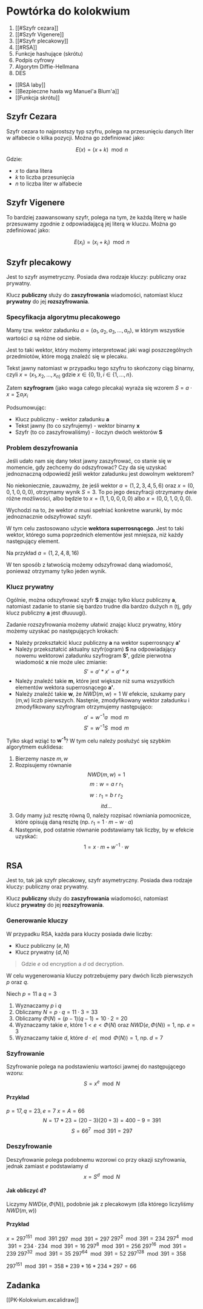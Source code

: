 # Powtórka do kolokwium
1. [[#Szyfr cezara]]
2. [[#Szyfr Vigenere]]
3. [[#Szyfr plecakowy]]
4. [[#RSA]]
5. Funkcje hashujące (skrótu)
6. Podpis cyfrowy
7. Algorytm Diffie-Hellmana
8. DES

- [[RSA laby]]
- [[Bezpieczne hasła wg Manuel'a Blum'a]]
- [[Funkcja skrótu]]

## Szyfr Cezara
Szyfr cezara to najprostszy typ szyfru, polega na przesunięciu danych liter w alfabecie o kilka pozycji. Można go zdefiniować jako:

$$E(x)=(x+k)\mod n$$
Gdzie:
- $x$ to dana litera
- $k$ to liczba przesunięcia
- $n$ to liczba liter w alfabecie

## Szyfr Vigenere
To bardziej zaawansowany szyfr, polega na tym, że każdą literę w haśle przesuwamy zgodnie z odpowiadającą jej literą w kluczu. Można go zdefiniować jako:

$$E(x_i)=(x_i+k_i)\mod n$$

## Szyfr plecakowy
Jest to szyfr asymetryczny. Posiada dwa rodzaje kluczy: publiczny oraz prywatny.

Klucz **publiczny** służy do **zaszyfrowania** wiadomości, natomiast klucz **prywatny** do jej **rozszyfrowania**.

### Specyfikacja algorytmu plecakowego
Mamy tzw. wektor załadunku $a=(a_1,a_2,a_3,...,a_n)$, w którym wszystkie wartości $a$ są różne od siebie.

Jest to taki wektor, który możemy interpretować jaki wagi poszczególnych przedmiotów, które mogą znaleźć się w plecaku. 

Tekst jawny natomiast w przypadku tego szyfru to skończony ciąg binarny, czyli $x=(x_1,x_2,...,x_{n)}$ gdzie $x\in\{0,1\}, i\in\{1,...,n\}$. 

Zatem **szyfrogram** (jako waga całego plecaka) wyraża się wzorem $S=a\cdot x = \sum\limits a_{i}x_{i}$

Podsumowując:
- Klucz publiczny - wektor załadunku **a**
- Tekst jawny (to co szyfrujemy) - wektor binarny **x**
- Szyfr (to co zaszyfrowaliśmy) - iloczyn dwóch wektorów **S**

### Problem deszyfrowania
Jeśli udało nam się dany tekst jawny zaszyfrować, co stanie się w momencie, gdy zechcemy do odszyfrować? Czy da się uzyskać jednoznaczną odpowiedź jeśli wektor załadunku jest dowolnym wektorem?

No niekoniecznie, zauważmy, że jeśli wektor $a=(1,2,3,4,5,6)$ oraz $x=(0,0,1,0,0,0)$, otrzymamy wynik $S=3$. To po jego deszyfracji otrzymamy dwie różne możliwości, albo będzie to $x=(1,1,0,0,0,0)$ albo $x=(0,0,1,0,0,0)$.

Wychodzi na to, że wektor $a$ musi spełniać konkretne warunki, by móc jednoznacznie odszyfrować szyfr.

W tym celu zastosowano użycie **wektora superrosnącego**. Jest to taki wektor, którego suma poprzednich elementów jest mniejsza, niż każdy następujący element.

Na przykład $a=(1,2,4,8,16)$

W ten sposób z łatwością możemy odszyfrować daną wiadomość, ponieważ otrzymamy tylko jeden wynik.

### Klucz prywatny
Ogólnie, można odszyfrować szyfr **S** znając tylko klucz publiczny **a**, natomiast zadanie to stanie się bardzo trudne dla bardzo dużych n (tj, gdy klucz publiczny **a** jest dłuuuugi).

Zadanie rozszyfrowania możemy ułatwić znając klucz prywatny, który możemy uzyskać po następujących krokach:

- Należy przekształcić klucz publiczny **a** na wektor superrosnący **a'**
- Należy przekształcić aktualny szyfr(ogram) **S** na odpowiadający nowemu wektorowi załadunku szyfrogram **S'**, gdzie pierwotna wiadomość **x** nie może ulec zmianie:
$$S'=a'*x'=a'*x$$
- Należy znaleźć takie **m**, które jest większe niż suma wszystkich elementów wektora superrosnącego **a'**.
- Należy znaleźć takie **w**, że $NWD(m,w)=1$
W efekcie, szukamy pary (m,w) liczb pierwszych. Nastęnie, zmodyfikowany wektor załadunku i zmodyfikowany szyfrogram otrzymujemy następująco:
$$a'=w^{-1}a\mod m$$
$$S'=w^{-1}S\mod m$$

Tylko skąd wziąć to **w<sup>-1</sup>**? W tym celu należy posłużyć się szybkim algorytmem euklidesa:
1. Bierzemy nasze $m,w$
2. Rozpisujemy równanie 
$$NWD(m,w)=1$$
$$m : w = a\ r\  r_{1}$$
$$w : r_{1} = b\ r\ r_{2}$$
$$itd...$$
3. Gdy mamy już resztę równą 0, należy rozpisać równiania pomocnicze, które opisują daną resztę (np. $r_{1}=1\cdot m - w\cdot a$)
4. Następnie, pod ostatnie równanie podstawiamy tak liczby, by w efekcie uzyskać:
   $$1=x\cdot m+w^{-1}\cdot w$$

## RSA
Jest to, tak jak szyfr plecakowy, szyfr asymetryczny. Posiada dwa rodzaje kluczy: publiczny oraz prywatny.

Klucz **publiczny** służy do **zaszyfrowania** wiadomości, natomiast klucz **prywatny** do jej **rozszyfrowania**.

### Generowanie kluczy
W przypadku RSA, każda para kluczy posiada dwie liczby:
- Klucz publiczny $(e,N)$
- Klucz prywatny $(d,N)$

>Gdzie $e$ od encryption a $d$ od decryption.

W celu wygenerowania kluczy potrzebujemy pary dwóch liczb pierwszych $p$ oraz $q$.

Niech $p=11$ a $q=3$

1. Wyznaczamy $p$ i $q$
2. Obliczamy $N=p\cdot q=11\cdot 3=33$
3. Obliczamy $\Phi(N)=(p-1)(q-1)=10\cdot2=20$
4. Wyznaczamy takie $e$, które $1<e<\Phi(N)$ oraz $NWD(e,\Phi(N))=1$, np. $e=3$
5. Wyznaczamy takie $d$, które $d\cdot e (\mod\Phi(N))=1$, np. $d=7$

### Szyfrowanie
Szyfrowanie polega na podstawieniu wartości jawnej do następującego wzoru:
$$S=x^{e}\mod N$$

#### Przykład
$p=17, q=23, e=7$
$x=A=66$
$$N=17*23=(20-3)(20+3)=400-9=391$$
$$S=66^{7}\mod391=297$$

### Deszyfrowanie
Deszyfrowanie polega podobnemu wzorowi co przy okazji szyfrowania, jednak zamiast $e$ podstawiamy $d$
$$x=S^{d}\mod N$$

#### Jak obliczyć d?
Liczymy $NWD(e, \Phi(N))$, podobnie jak z plecakowym (dla którego liczyliśmy $NWD(m,w)$)

#### Przykład
$x=297^{151}\mod 391$
$297\mod 391=297$
$297^{2}\mod391=234$
$297^{4}\mod391=234\cdot234\mod391=16$
$297^{8}\mod391=256$
$297^{16}\mod391=239$
$297^{32}\mod391=35$
$297^{64}\mod391=52$
$297^{128}\mod391=358$

$297^{151}\mod391=358*239*16*234*297=66$

## Zadanka

[[PK-Kolokwium.excalidraw]]